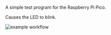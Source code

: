 A simple test program for the Raspberry Pi Pico.

Causes the LED to blink.

![example workflow](https://github.com/Nogha12/ECE6785_Lab00/actions/workflows/main.yml/badge.svg)